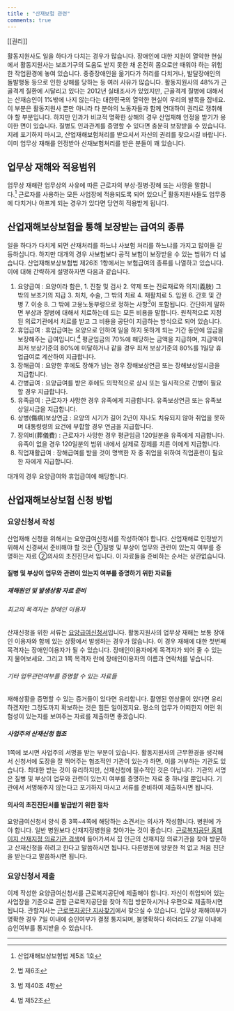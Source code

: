 ```yaml
---
title : "산재보험 관련"
comments: true
---
```

[[권리]]

활동지원사도 일을 하다가 다치는 경우가 많습니다. 장애인에 대한 지원이 열악한 현실에서 활동지원사는 보조기구의 도움도 받지 못한 채 온전히 몸으로만 때워야 하는 위험한 작업환경에 놓여 있습니다. 중증장애인을 옮기다가 허리를 다치거나, 발달장애인의 돌발행동 등으로 인한 상해를 당하는 등 여러 사유가 많습니다. 활동지원사의 48%가 근골격계 질환에 시달리고 있다는 2012년 실태조사가 있었지만, 근골격계 질병에 대해서는 산재승인이 1%밖에 나지 않는다는 대한민국의 열악한 현실이 우리의 발목을 잡네요. 이 부분은 활동지원사 뿐만 아니라 타 분야의 노동자들과 함께 연대하여 권리로 쟁취해야 할 부분입니다. 하지만 인과가 비교적 명확한 상해의 경우 산업재해 인정을 받기가 용이한 면이 있습니다. 질병도 인과관계를 증명할 수 있다면 충분히 보장받을 수 있습니다. 지레 포기하지 마시고, 산업재해보험처리를 받으셔서 자신의 권리를 찾으시길 바랍니다. 이미 업무상 재해를 인정받아 산재보험처리를 받은 분들이 꽤 있습니다.

## 업무상 재해와 적용범위

업무상 재해란 업무상의 사유에 따른 근로자의 부상·질병·장해 또는 사망을 말합니다.[^1] 근로자를 사용하는 모든 사업장에 적용되도록 되어 있으니[^2] 활동지원사들도 업무중에 다치거나 아프게 되는 경우가 있다면 당연히 적용받게 됩니다.

## 산업재해보상보험을 통해 보장받는 급여의 종류

일을 하다가 다치게 되면 산재처리를 하느냐 사보험 처리를 하느냐를 가지고 많이들 갈등하십니다. 하지만 대개의 경우 사보험보다 공적 보험이 보장받을 수 있는 범위가 더 넓습니다. 산업재해보상보험법 제26조 1항에서는 보험급여의 종류를 나열하고 있습니다. 이에 대해 간략하게 설명하자면 다음과 같습니다.

1.  요양급여 : 요양이라 함은, 1. 진찰 및 검사 2. 약제 또는 진료재료와 의지(義肢) 그 밖의 보조기의 지급 3. 처치, 수술, 그 밖의 치료 4. 재활치료 5. 입원 6. 간호 및 간병 7. 이송 8. 그 밖에 고용노동부령으로 정하는 사항[^3]이 포함됩니다. 간단하게 말하면 부상과 질병에 대해서 치료하는데 드는 모든 비용을 말합니다. 원칙적으로 지정된 의료기관에서 치료를 받고 그 비용을 공단이 지급하는 방식으로 되어 있습니다.
2.  휴업급여 : 휴업급여는 요양으로 인하여 일을 하지 못하게 되는 기간 동안에 임금을 보장해주는 급여입니다.[^4] 평균임금의 70%에 해당하는 금액을 지급하며, 지급액이 최저 보상기준의 80%에 미달하거나 같을 경우 최저 보상기준의 80%를 1일당 휴업급여로 계산하여 지급합니다.
3.  장해급여 : 요양한 후에도 장해가 남는 경우 장해보상연금 또는 장해보상일시금을 지급합니다.
4.  간병급여 : 요양급여를 받은 후에도 의학적으로 상시 또는 일시적으로 간병이 필요할 경우 지급합니다.
5.  유족급여 : 근로자가 사망한 경우 유족에게 지급합니다. 유족보상연금 또는 유족보상일시금을 지급합니다.
6.  상병(傷病)보상연금 : 요양의 시기가 길어 2년이 지나도 치유되지 않아 취업을 못하며 대통령령의 요건에 부합할 경우 연금을 지급합니다.
7.  장의비(葬儀費) : 근로자가 사망한 경우 평균임금 120일분을 유족에게 지급합니다. 유족이 없을 경우 120일분의 범위 내에서 실제로 장제를 치른 이에게 지급합니다.
8.  직업재활급여 : 장해급여를 받을 것이 명백한 자 중 취업을 위하여 직업훈련이 필요한 자에게 지급합니다.

대개의 경우 요양급여와 휴업급여에 해당합니다.

## 산업재해보상보험 신청 방법

### 요양신청서 작성

산업재해 신청을 위해서는 요양급여신청서를 작성하여야 합니다. 산업재해로 인정받기 위해서 신경써서 준비해야 할 것은 ①질병 및 부상이 업무와 관련이 있는지 여부를 증명하는 자료 ②의사의 초진진단서 입니다. 이 자료들을 준비하는 순서는 상관없습니다.

#### 질병 및 부상이 업무와 관련이 있는지 여부를 증명하기 위한 자료들

##### 재해원인 및 발생상황 자료 준비

###### 최고의 목격자는 장애인 이용자

산재신청을 위한 서류는 [요양급여신청서](https://www.kcomwel.or.kr/_custom/kcom/_common/board/docView.jsp?attach_no=9046)입니다. 활동지원사의 업무상 재해는 보통 장애인 이용자와 함께 있는 상황에서 발생하는 경우가 많습니다. 이 경우 재해에 대한 첫번째 목격자는 장애인이용자가 될 수 있습니다. 장애인이용자에게 목격자가 되어 줄 수 있는지 물어보세요. 그리고 1쪽 목격자 란에 장애인이용자의 이름과 연락처를 넣습니다.

###### 기타 업무관련여부를 증명할 수 있는 자료들

재해상황을 증명할 수 있는 증거들이 있다면 유리합니다. 촬영된 영상물이 있다면 유리하겠지만 그정도까지 확보하는 것은 힘든 일이겠지요. 평소의 업무가 어떠한지 어떤 위험성이 있는지를 보여주는 자료를 제출하면 좋겠습니다.

##### 사업주의 산재신청 협조

1쪽에 보시면 사업주의 서명을 받는 부분이 있습니다. 활동지원사의 근무환경을 생각해서 신청서에 도장을 잘 찍어주는 협조적인 기관이 있는가 하면, 이를 거부하는 기관도 있습니다. 최대한 받는 것이 유리하지만, 산재신청에 필수적인 것은 아닙니다. 기관의 서명은 질병 및 부상이 업무와 관련이 있는지 여부를 증명하는 자료 중 하나일 뿐입니다. 기관에서 서명해주지 않는다고 포기하지 마시고 서류를 준비하여 제출하시면 됩니다.

#### 의사의 초진진단서를 발급받기 위한 절차

요양급여신청서 양식 중 3쪽~4쪽에 해당하는 소견서는 의사가 작성합니다. 병원에 가야 합니다. 일반 병원보다 산재지정병원을 찾아가는 것이 좋습니다. [근로복지공단 홈페이지 산재지정 의료기관 검색](https://www.kcomwel.or.kr/kcomwel/medi/orsc.jsp)에 들어가셔서 집 인근의 산재지정 의료기관을 찾아 방문하고 산재신청을 하려고 한다고 말씀하시면 됩니다. 다른병원에 방문한 적 없고 처음 진단을 받는다고 말씀하시면 됩니다.

### 요양신청서 제출

이제 작성한 요양급여신청서를 근로복지공단에 제출해야 합니다. 자신이 취업되어 있는 사업장을 기준으로 관할 근로복지공단을 찾아 직접 방문하시거나 우편으로 제출하시면 됩니다. 관할지사는 [근로복지공단 지사찾기](http://www.kcomwel.or.kr/kcomwel/intr/srch/srch.jsp)에서 찾으실 수 있습니다. 업무상 재해여부가 명확한 경우 7일 이내에 승인여부가 결정 통지되며, 불명확하다 하더라도 27일 이내에 승인여부를 통지받을 수 있습니다.

---

[^1]: 산업재해보상보험법 제5조 1호
[^2]: 법 제6조
[^3]: 법 제40조 4항
[^4]: 법 제52조
